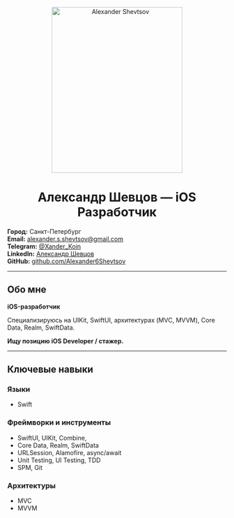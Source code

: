 <p align="center">
<img src="https://github.com/user-attachments/assets/97898e89-2bf1-476a-bf1c-271ada5a53ef" alt="Alexander Shevtsov" width="300" height="380">
</p>

<h1 align="center">Александр Шевцов — iOS Разработчик</h1>

**Город:** Санкт-Петербург  
**Email:** [alexander.s.shevtsov@gmail.com](mailto:alexander.s.shevtsov@gmail.com)  
**Telegram:** [@Xander_Koin](https://t.me/Xander_Koin)  
**LinkedIn:** [Александр Шевцов](https://www.linkedin.com/in/alexander-shevtsov)  
**GitHub:** [github.com/Alexander6Shevtsov](https://github.com/Alexander6Shevtsov)

---

## Обо мне

**iOS-разработчик**

Специализируюсь на UIKit, SwiftUI, архитектурах (MVC, MVVM), Core Data, Realm, SwiftData.
  
**Ищу позицию iOS Developer / стажер.**

---

## Ключевые навыки

### Языки
- Swift

### Фреймворки и инструменты
- SwiftUI, UIKit, Combine,
- Core Data, Realm, SwiftData
- URLSession, Alamofire, async/await
- Unit Testing, UI Testing, TDD
- SPM, Git

### Архитектуры
- MVC
- MVVM

